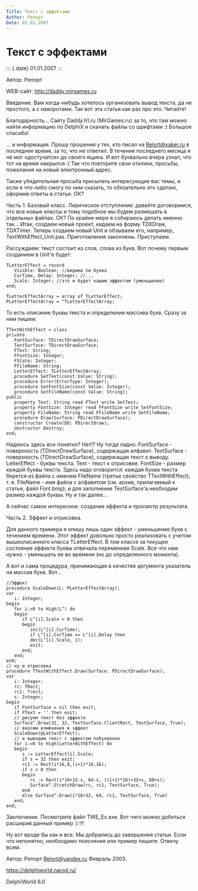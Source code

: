 ```yaml
---
Title: Текст с эффектами
Author: Релорт
Date: 01.01.2007
---
```



Текст с эффектами
=================

::: {.date}
01.01.2007
:::

Автор: Релорт

WEB-сайт: http://daddy.mirgames.ru



Введение.
Вам когда-нибудь хотелось организовать вывод текста, да не простого, а с
наворотами. Так вот эта статья как раз про это. Читайте!

Благодарность...
Сайту Daddy.h1.ru (MirGames.ru) за то, что там можно найти информацию по
DelphiX и скачать файлы со шрифтами :) Большое спасибо!

... и информация.
Прошу прошения у тех, кто писал на Relort@xaker.ru в последнее время,
за то, что не ответил. В течение последнего месяца я не мог «достучатся»
до своего ящика. И вот буквально вчера узнал, что тот на время накрылся
:( Так что повторите свои отклики, просьбы, пожелания на новый
электронный адрес.

Также убедительная просьба присылать интересующие вас темы, и если я
что-либо смогу по ним сказать, то обязательно это сделаю, оформив ответы
в статьи. ОК?

Часть 1. Базовый класс.
Лирическое отступление: давайте договоримся, что все новые классы и тому
подобное мы будем размешать в отдельных файлах. ОК? По крайне мере я
собираюсь делать именно так... Итак, создаем новый проект, кидаем на
форму TDXDraw, TDXTimer. Теперь создаем новый Unit и обзываем его,
например, TextWithEffect\_Unit.pas. Приготовления закончены.
Приступаем.

Рассуждаем: текст состоит из слов, слова из букв. Вот почему первым
созданием в Unit'е будет:

    TLetterEffect = record
       Visible: Boolean; //видима ли буква
       CurTime, Delay: Integer; //...
       Scale: Integer; //это и будет нашим эффектом (уменьшение)
    end;
     
    TLetterEffectArray = array of TLetterEffect;
    PLetterEffectArray = ^TLetterEffectArray;

То есть описание буквы текста и определение массива букв. Сразу за ним
пишем:

     
    TTextWithEffect = class
    private
       FontSurface: TDirectDrawSurface;
       TextSurface: TDirectDrawSurface;
       FText: String;
       FFontSize: Integer;
       FState: Integer;
       FFileName: String;
       LetterEffect: TLetterEffectArray;
       procedure SetText(const Value: String);
       procedure Error(ErrorType: Integer);
       procedure SetFontSize(const Value: Integer);
       procedure SetFileName(const Value: String);
    public
       property Text: String read FText write SetText;
       property FontSize: Integer read FFontSize write SetFontSize;
       property FileName: String read FFileName write SetFileName;
       procedure Draw(Surface: PDirectDrawSurface);
       constructor Create(DD: PDirectDraw);
       destructor Destroy;
    end;

Надеюсь здесь все понятно? Нет!? Ну тогда ладно:
FontSurface - поверхность (TDirectDrawSurface), содержащая алфавит.
TextSurface - поверхность (TDirectDrawSurface), содержащая текст к
выводу.
LetterEffect - буквы текста.
Text - текст к отрисовке.
FontSize - размер каждой буквы текста. Здесь надо оговорится: каждая
буква текста берется из файла с именем FileName (третье свойство
TTextWithEffect), т. е. FileName - имя файла с алфавитом (см. архив,
прилагаемый к статье, файл Font.bmp); и для заполнение TextSurface'а
необходим размер каждой буквы.
Ну и так далее...

А сейчас самое интересное: создание эффекта и просмотр результата.

Часть 2. Эффект и отрисовка.

Для данного примера я опишу лишь один эффект - уменьшение букв с
течением времени. Этот эффект довольно просто реализовать с учетом
вышеописанного класса TLetterEffect. В том классе за текущее состояние
эффекта буквы отвечала переменная Scale. Все что нам нужно - уменьшать
ее во времени (но до определенного момента).

А вот и сама процедура, принимающая в качестве аргумента указатель на
массив букв. Вот...

    //Эффект
    procedure ScaleDown(L: PLetterEffectArray);
    var
       i: Integer;
    begin
       for i:=0 to High(L^) do
       begin
          if L^[i].Scale < 0 then
          begin
             inc(L^[i].CurTime);
             if L^[i].CurTime <= L^[i].Delay then
             dec(L^[i].Scale, 1);
             exit;
          end;
       end;
    end;
    // ну и отрисовка
    procedure TTextWithEffect.Draw(Surface: PDirectDrawSurface);
    var
       i: Integer;
       rc: TRect;
       rc1: Trect;
       s: Integer;
    begin
       if FontSurface = nil then exit;
       if FText = '' then exit;
       // рисуем текст без эффекта
       Surface^.Draw(32, 32, TextSurface.ClientRect, TextSurface, True);
       // вносим изменения в эффект
       ScaleDown(@LetterEffect);
       // и выводим текст с эффектом побуквенно
       for i:=0 to High(LetterWithEffect) do
       begin
          s := LetterEffect[i].Scale;
          if s = 32 then exit;
          rc1 := Rect(i*16,0,(i+1)*16,16);
          if s < 0 then
          begin
             rc := Rect(i*16+32-s, 64-s, ((i+1)*16)+32+s, 80+s);
             Surface^.StretchDraw(rc, rc1, TextSurface, True);
          end
          else Surface^.Draw(i*16+32, 64, rc1, TextSurface, True)
       end;
    end;

Заключение.
Посмотрите файл TWE\_Ex.exe.
Вот чего можно добиться расширив данный пример :) !!!


Ну вот вроде бы как и все. Мы добрались до завершения статьи. Если что
непонятно, необходимо пояснение или пример пишите. Отвечу всем.

Автор: Релорт Relort@yandex.ru Февраль 2003.

<https://delphiworld.narod.ru/>

DelphiWorld 6.0
